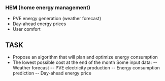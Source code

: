### HEM (home energy management)

- PVE energy generation (weather forecast) 
- Day-ahead energy prices 
- User comfort 
    
## TASK

- Propose an algorithm that will plan and optimize energy consumption 
- The lowest possible cost at the end of the month Some input data: 
-- Weather forecast 
-- PVE electricity production 
-- Energy consumption prediction 
-- Day-ahead energy price
